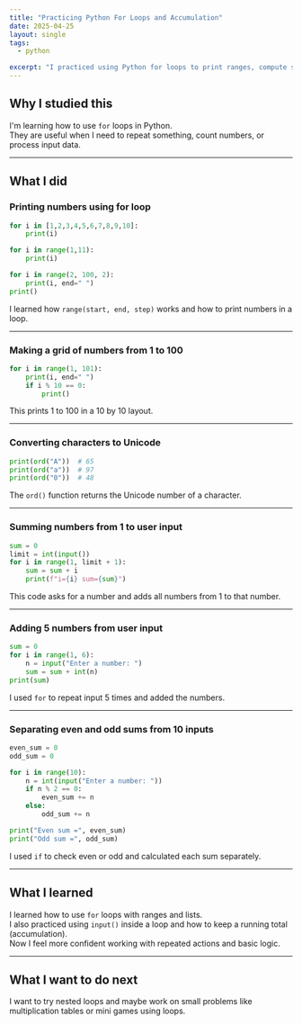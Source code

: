 ```yaml
---
title: "Practicing Python For Loops and Accumulation"
date: 2025-04-25
layout: single
tags:
  - python

excerpt: "I practiced using Python for loops to print ranges, compute sums, and handle user input. Here’s what I learned."
---
```


## Why I studied this

I'm learning how to use `for` loops in Python.  
They are useful when I need to repeat something, count numbers, or process input data.

---

## What I did

### Printing numbers using for loop

```python
for i in [1,2,3,4,5,6,7,8,9,10]:
    print(i)

for i in range(1,11):
    print(i)

for i in range(2, 100, 2):
    print(i, end=" ")
print()
```

I learned how `range(start, end, step)` works and how to print numbers in a loop.

---

### Making a grid of numbers from 1 to 100

```python
for i in range(1, 101):
    print(i, end=" ")
    if i % 10 == 0:
        print()
```

This prints 1 to 100 in a 10 by 10 layout.

---

### Converting characters to Unicode

```python
print(ord("A"))  # 65
print(ord("a"))  # 97
print(ord("0"))  # 48
```

The `ord()` function returns the Unicode number of a character.

---

### Summing numbers from 1 to user input

```python
sum = 0
limit = int(input())
for i in range(1, limit + 1):
    sum = sum + i
    print(f"i={i} sum={sum}")
```

This code asks for a number and adds all numbers from 1 to that number.

---

### Adding 5 numbers from user input

```python
sum = 0
for i in range(1, 6):
    n = input("Enter a number: ")
    sum = sum + int(n)
print(sum)
```

I used `for` to repeat input 5 times and added the numbers.

---

### Separating even and odd sums from 10 inputs

```python
even_sum = 0
odd_sum = 0

for i in range(10):
    n = int(input("Enter a number: "))
    if n % 2 == 0:
        even_sum += n
    else:
        odd_sum += n

print("Even sum =", even_sum)
print("Odd sum =", odd_sum)
```

I used `if` to check even or odd and calculated each sum separately.

---

## What I learned

I learned how to use `for` loops with ranges and lists.  
I also practiced using `input()` inside a loop and how to keep a running total (accumulation).  
Now I feel more confident working with repeated actions and basic logic.

---

## What I want to do next

I want to try nested loops and maybe work on small problems like multiplication tables or mini games using loops.
